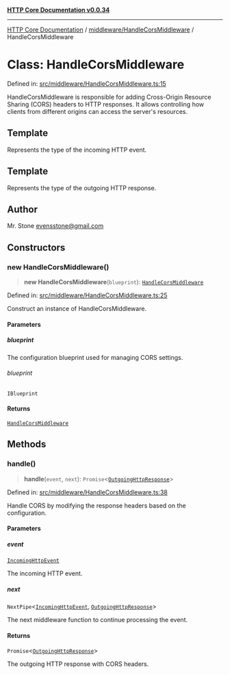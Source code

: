 [**HTTP Core Documentation v0.0.34**](../../../README.md)

***

[HTTP Core Documentation](../../../modules.md) / [middleware/HandleCorsMiddleware](../README.md) / HandleCorsMiddleware

# Class: HandleCorsMiddleware

Defined in: [src/middleware/HandleCorsMiddleware.ts:15](https://github.com/stonemjs/http-core/blob/424f80742be298e137f118c0e2e80266a8a78f3c/src/middleware/HandleCorsMiddleware.ts#L15)

HandleCorsMiddleware is responsible for adding Cross-Origin Resource Sharing (CORS) headers to HTTP responses.
It allows controlling how clients from different origins can access the server's resources.

## Template

Represents the type of the incoming HTTP event.

## Template

Represents the type of the outgoing HTTP response.

## Author

Mr. Stone <evensstone@gmail.com>

## Constructors

### new HandleCorsMiddleware()

> **new HandleCorsMiddleware**(`blueprint`): [`HandleCorsMiddleware`](HandleCorsMiddleware.md)

Defined in: [src/middleware/HandleCorsMiddleware.ts:25](https://github.com/stonemjs/http-core/blob/424f80742be298e137f118c0e2e80266a8a78f3c/src/middleware/HandleCorsMiddleware.ts#L25)

Construct an instance of HandleCorsMiddleware.

#### Parameters

##### blueprint

The configuration blueprint used for managing CORS settings.

###### blueprint

`IBlueprint`

#### Returns

[`HandleCorsMiddleware`](HandleCorsMiddleware.md)

## Methods

### handle()

> **handle**(`event`, `next`): `Promise`\<[`OutgoingHttpResponse`](../../../OutgoingHttpResponse/classes/OutgoingHttpResponse.md)\>

Defined in: [src/middleware/HandleCorsMiddleware.ts:38](https://github.com/stonemjs/http-core/blob/424f80742be298e137f118c0e2e80266a8a78f3c/src/middleware/HandleCorsMiddleware.ts#L38)

Handle CORS by modifying the response headers based on the configuration.

#### Parameters

##### event

[`IncomingHttpEvent`](../../../IncomingHttpEvent/classes/IncomingHttpEvent.md)

The incoming HTTP event.

##### next

`NextPipe`\<[`IncomingHttpEvent`](../../../IncomingHttpEvent/classes/IncomingHttpEvent.md), [`OutgoingHttpResponse`](../../../OutgoingHttpResponse/classes/OutgoingHttpResponse.md)\>

The next middleware function to continue processing the event.

#### Returns

`Promise`\<[`OutgoingHttpResponse`](../../../OutgoingHttpResponse/classes/OutgoingHttpResponse.md)\>

The outgoing HTTP response with CORS headers.
